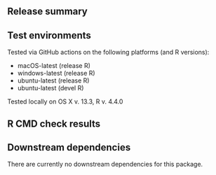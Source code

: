 ## Release summary

## Test environments
Tested via GitHub actions on the following platforms (and R versions):

* macOS-latest (release R)
* windows-latest (release R)
* ubuntu-latest (release R)
* ubuntu-latest (devel R)

Tested locally on OS X v. 13.3, R v. 4.4.0

## R CMD check results 

## Downstream dependencies
There are currently no downstream dependencies for this package. 
